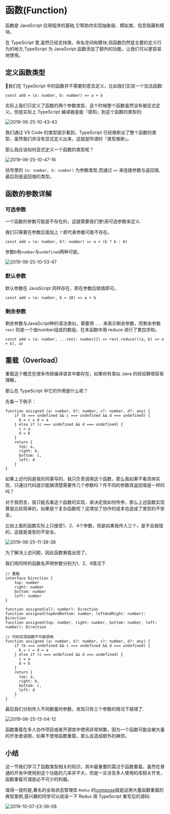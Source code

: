 # 函数\(Function\)

函数是 JavaScript 应用程序的基础,它帮助你实现抽象层、模拟类、信息隐藏和模块。

在 TypeScript 里,虽然已经支持类、命名空间和模块,但函数仍然是主要的定义行为的地方,TypeScript 为 JavaScript 函数添加了额外的功能，让我们可以更容易地使用。

## 定义函数类型

我们在 TypeScript 中的函数并不需要刻意去定义，比如我们实现一个加法函数:

```
const add = (a: number, b: number) => a + b

```

实际上我们只定义了函数的两个参数类型，这个时候整个函数虽然没有被显式定义，但是实际上 TypeScript 编译器是能『感知』到这个函数的类型的:

![2019-06-25-10-43-43](https://user-gold-cdn.xitu.io/2019/10/11/16dbb1194a11bb4c?w=518&h=71&f=png&s=18043)

我们通过 VS Code 的类型提示看到，TypeScript 已经推断出了整个函数的类型，虽然我们并没有显式定义出来，这就是所谓的『类型推断』。

那么我应该如何显式定义一个函数的类型呢？

![2019-06-25-10-47-16](https://user-gold-cdn.xitu.io/2019/10/11/16dbb1194a4d9eff?w=711&h=190&f=png&s=26351)

括号里的 `(a: number, b: number)` 为参数类型,而通过 `=>` 来连接参数与返回值, 最后则是返回值的类型。

## 函数的参数详解

### 可选参数

一个函数的参数可能是不存在的，这就需要我们使\\用可选参数来定义.

我们只需要在参数后面加上 `?` 即代表参数可能不存在。

```
const add = (a: number, b?: number) => a + (b ? b : 0)

```

参数b有`number`与`undefined`两种可能。

![2019-06-25-10-53-47](https://user-gold-cdn.xitu.io/2019/10/11/16dbb1194a559f31?w=576&h=74&f=png&s=18717)

### 默认参数

默认参数在 JavaScript 同样存在，即在参数后赋值即可。

```
const add = (a: number, b = 10) => a + b

```

### 剩余参数

剩余参数与JavaScript种的语法类似，需要用 `...` 来表示剩余参数，而剩余参数 `rest` 则是一个由number组成的数组，在本函数中用 reduce 进行了累加求和。

```
const add = (a: number, ...rest: number[]) => rest.reduce(((a, b) => a + b), a)

```

## 重载（Overload）

重载这个概念在很多传统编译语言中都存在，如果你有类似 Java 的经验静很容易理解。

那么在 TypeScript 中它的作用是什么呢？

先看一下例子：

```
function assigned (a: number, b?: number, c?: number, d?: any) {
    if (b === undefined && c === undefined && d === undefined) {
      b = c = d = a
    } else if (c === undefined && d === undefined) {
      c = a
      d = b
    }
    return {
      top: a,
      right: b,
      bottom: c,
      left: d
    }
}

```

如果上述代码是我的同事写的，我只负责调用这个函数，那么我如果不看具体实现，只通过代码提示能搞清楚需要传几个参数吗？传不同的参数其返回值是一样的吗？

对于我而言，我只能去看这个函数的实现，来决定我如何传参，那么上述函数实现算是比较简单的，如果是个复杂函数呢？这增加了协作的成本也造成了类型的不安全。

比如上面的函数实际上只接受1、2、4个参数，但是如果我传入三个，是不会报错的，这就是类型的不安全。

![2019-06-25-11-38-38](https://user-gold-cdn.xitu.io/2019/10/11/16dbb1194a6633b1?w=553&h=211&f=png&s=33465)

为了解决上述问题，因此函数重载出现了。

我们用同样的函数名声明参数分别为1、2、4情况下

```
// 重载
interface Direction {
    top: number
    right: number
    bottom: number
    left: number
}

function assigned(all: number): Direction
function assigned(topAndBottom: number, leftAndRight: number): Direction
function assigned(top: number, right: number, bottom: number, left: number): Direction

// 代码实现函数不可被调用
function assigned (a: number, b?: number, c?: number, d?: any) {
    if (b === undefined && c === undefined && d === undefined) {
      b = c = d = a
    } else if (c === undefined && d === undefined) {
      c = a
      d = b
    }
    return {
      top: a,
      right: b,
      bottom: c,
      left: d
    }
}

```

最后我们分别传入不同数量的参数，发现只有三个参数的情况下报错了.

![2019-06-25-13-04-12](https://user-gold-cdn.xitu.io/2019/10/11/16dbb1194a792df6?w=299&h=128&f=png&s=11392)

函数重载在多人协作项目或者开源库中使用非常频繁，因为一个函数可能会被大量的开发者调用，如果不使用函数重载，那么会造成额外的麻烦。

## 小结

这一节我们学习了函数类型相关的知识，其中最重要的莫过于函数重载，虽然在普通的开发中使用到这个功能的几率并不大，但是一旦涉及多人使用的库相关开发，函数重载可谓是必不可少的利器。

值得一提的是,著名的全局状态管理库 `Redux` 的[compose](https://github.com/reduxjs/redux/blob/26f216e066a2a679d3cae4fb1a5c4e5d15e9fac6/src/compose.ts#L16)就是运用大量函数重载的典型案例,感兴趣的同学可以阅读一下 Redux 用 TypeScript 重写后的源码:

![2019-10-07-23-36-08](https://user-gold-cdn.xitu.io/2019/10/11/16dbb1194a7ec2fd?w=632&h=801&f=png&s=114299)